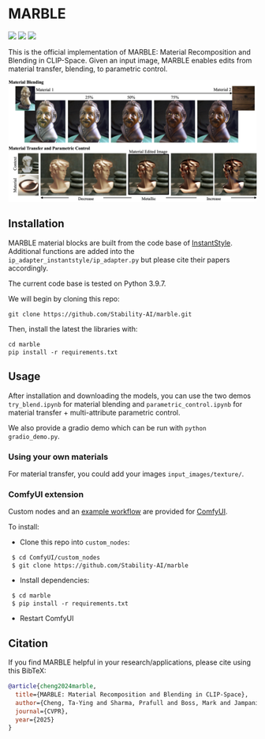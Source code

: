 #  MARBLE

<a href='https://marblecontrol.github.io'><img src='https://img.shields.io/badge/Project-Page-green'></a> 
<a href='https://marblecontrol.github.io/static/MARBLE.pdf'><img src='https://img.shields.io/badge/Paper-blue'></a> 
<a href='https://github.com/Stability-AI/marble'><img src='https://img.shields.io/badge/%F0%9F%A4%97%20Gradio%20Demo-Huggingface-orange'></a>

This is the official implementation of MARBLE: Material Recomposition and Blending in CLIP-Space. Given an input image, MARBLE enables edits from material transfer, blending, to parametric control.

![arch](static/teaser.jpg)


## Installation
MARBLE material blocks are built from the code base of [InstantStyle](https://github.com/instantX-research/InstantStyle). Additional functions are added into the `ip_adapter_instantstyle/ip_adapter.py` but please cite their papers accordingly.

The current code base is tested on Python 3.9.7.

We will begin by cloning this repo:

```
git clone https://github.com/Stability-AI/marble.git
```

Then, install the latest the libraries with:

```
cd marble
pip install -r requirements.txt
```

## Usage

After installation and downloading the models, you can use the two demos `try_blend.ipynb` for material blending and `parametric_control.ipynb` for material transfer + multi-attribute parametric control.

We also provide a gradio demo which can be run with `python gradio_demo.py`.


### Using your own materials
For material transfer, you could add your images `input_images/texture/`.


### ComfyUI extension

Custom nodes and an [example workflow](./example_workflow.json) are provided for [ComfyUI](https://github.com/comfyanonymous/ComfyUI).

To install:

* Clone this repo into ```custom_nodes```:
 ```shell
  $ cd ComfyUI/custom_nodes
  $ git clone https://github.com/Stability-AI/marble
 ```
* Install dependencies:
 ```shell
  $ cd marble
  $ pip install -r requirements.txt
 ```
* Restart ComfyUI


## Citation
If you find MARBLE helpful in your research/applications, please cite using this BibTeX:

```bibtex
@article{cheng2024marble,
  title={MARBLE: Material Recomposition and Blending in CLIP-Space},
  author={Cheng, Ta-Ying and Sharma, Prafull and Boss, Mark and Jampani, Varun},
  journal={CVPR},
  year={2025}
}
```
